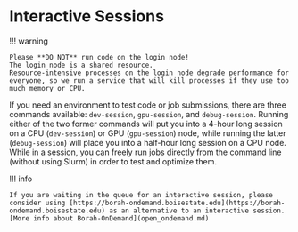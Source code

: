 # Interactive Sessions

!!! warning

    Please **DO NOT** run code on the login node!
    The login node is a shared resource.
    Resource-intensive processes on the login node degrade performance for everyone, so we run a service that will kill processes if they use too much memory or CPU.


If you need an environment to test code or job submissions, there are three commands available: `dev-session`, `gpu-session`, and `debug-session`.
Running either of the two former commands will put you into a 4-hour long session on a CPU (`dev-session`) or GPU (`gpu-session`) node, while running the latter (`debug-session`) will place you into a half-hour long session on a CPU node.
While in a session, you can freely run jobs directly from the command line (without using Slurm) in order to test and optimize them.

!!! info

    If you are waiting in the queue for an interactive session, please consider using [https://borah-ondemand.boisestate.edu](https://borah-ondemand.boisestate.edu) as an alternative to an interactive session.
    [More info about Borah-OnDemand](open_ondemand.md)
